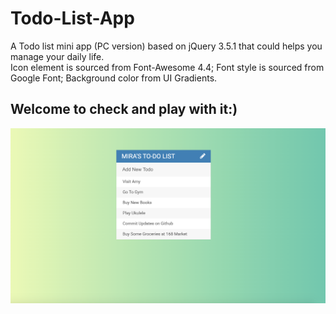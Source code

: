 # Todo-List-App

A Todo list mini app (PC version) based on jQuery 3.5.1 that could helps you manage your daily life. <br>
Icon element is sourced from Font-Awesome 4.4; Font style is sourced from Google Font; Background color from UI Gradients.<br>

## Welcome to check and play with it:)
![image](Todo_List_WebPage.png)
